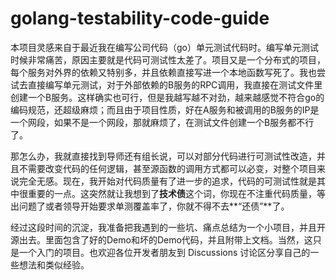 # golang-testability-code-guide
本项目灵感来自于最近我在编写公司代码（go）单元测试代码时。编写单元测试时候非常痛苦，原因主要就是代码可测试性太差了。项目又是一个分布式的项目，每个服务对外界的依赖又特别多，并且依赖直接写进一个本地函数写死了。我也尝试去直接编写单元测试，对于外部依赖的B服务的RPC调用，我直接在测试文件里创建一个B服务。这样确实也可行，但是我越写越不对劲，越来越感觉不符合go的编码规范，还超级麻烦；而且由于项目性质，好在A服务和被调用的B服务的IP是一个网段，如果不是一个网段，那就麻烦了，在测试文件创建一个B服务都不行了。

那怎么办，我就直接找到导师还有组长说，可以对部分代码进行可测试性改造，并且不需要改变代码的任何逻辑，甚至源函数的调用方式都可以必变，对整个项目来说完全无感。现在，我开始对代码质量有了进一步的追求，代码的可测试性就是其中很重要的一点。这突然就让我想到了**技术债**这个词，你现在不注重代码质量，等出问题了或者领导开始要求单测覆盖率了，你就不得不去**“还债”**了。

经过这段时间的沉淀，我准备把我遇到的一些坑、痛点总结为一个小项目，并且开源出去。里面包含了好的Demo和坏的Demo代码，并且附带上文档。当然，这只是一个入门的项目。也欢迎各位开发者朋友到 Discussions 讨论区分享自己的一些想法和类似经验。
